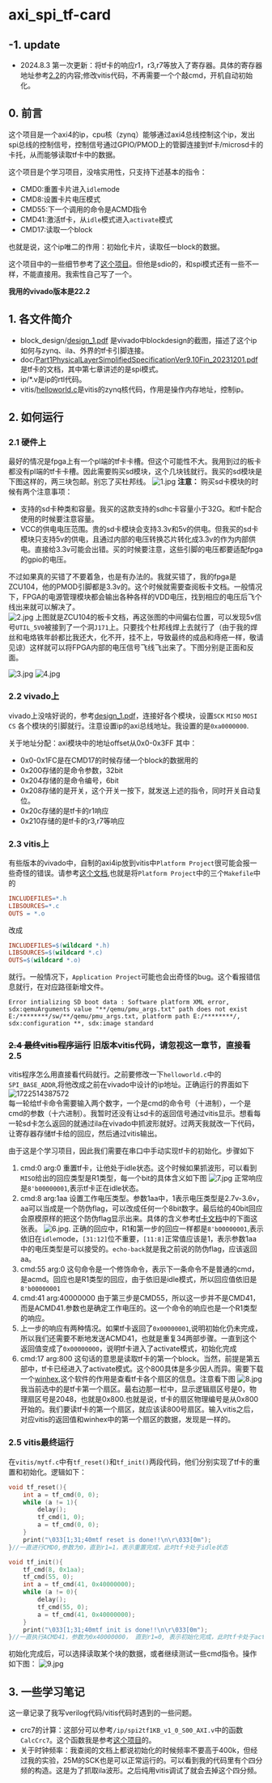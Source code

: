 # axi_spi_tf-card
## -1. update
- 2024.8.3 第一次更新：将tf卡的响应r1，r3,r7等放入了寄存器。具体的寄存器地址参考[2.2](#22-vivado上)的内容;修改vitis代码，不再需要一个个敲cmd，开机自动初始化。
## 0. 前言
这个项目是一个axi4的ip，cpu核（zynq）能够通过axi4总线控制这个ip，发出spi总线的控制信号，控制信号通过GPIO/PMOD上的管脚连接到tf卡/microsd卡的卡托，从而能够读取tf卡中的数据。

这个项目是个学习项目，没啥实用性，只支持下述基本的指令：
- CMD0:重置卡片进入`idle`mode
- CMD8:设置卡片电压模式
- CMD55:下一个调用的命令是ACMD指令
- CMD41:激活tf卡，从`idle`模式进入`activate`模式
- CMD17:读取一个block

也就是说，这个ip唯二的作用：初始化卡片，读取任一block的数据。

这个项目中的一些细节参考了[这个项目](https://github.com/WangXuan95/FPGA-SDcard-Reader)。但他是sdio的，和spi模式还有一些不一样，不能直接用。我索性自己写了一个。

**我用的vivado版本是22.2**

## 1. 各文件简介
- block_design/[design_1.pdf](/block_design/design_1.pdf) 是vivado中blockdesign的截图，描述了这个ip如何与zynq、ila、外界的tf卡引脚连接。
- doc/[Part1PhysicalLayerSimplifiedSpecificationVer9.10Fin_20231201.pdf](doc/Part1PhysicalLayerSimplifiedSpecificationVer9.10Fin_20231201.pdf)是tf卡的文档，其中第七章讲述的是spi模式。
- ip/*.v是ip的rtl代码。
- vitis/[helloworld.c](/vitis/helloworld.c)是vitis的zynq核代码，作用是操作内存地址，控制ip。

## 2. 如何运行
### 2.1 硬件上
最好的情况是fpga上有一个pl端的tf卡卡槽。但这个可能性不大。我用到过的板卡都没有pl端的tf卡卡槽。因此需要购买sd模块，这个几块钱就行。我买的sd模块是下图这样的，两三块包邮。别忘了买杜邦线。
![1.jpg](/mdpic/1.jpg)
**注意：** 购买sd卡模块的时候有两个注意事项：
- 支持的sd卡种类和容量。我买的这款支持的sdhc卡容量小于32G。和tf卡配合使用的时候要注意容量。
- VCC的供电电压范围。贵的sd卡模块会支持3.3v和5v的供电。但我买的sd卡模块只支持5v的供电，且通过内部的电压转换芯片转化成3.3v的作为内部供电。直接给3.3v可能会出错。买的时候要注意，这些引脚的电压都要适配fpga的gpio的电压。

不过如果真的买错了不要着急，也是有办法的。我就买错了，我的fpga是ZCU104，他的PMOD引脚都是3.3v的。这个时候就需要查阅板卡文档。一般情况下，FPGA的电源管理模块都会输出各种各样的VDD电压，找到相应的电压后飞个线出来就可以解决了。  
![2.jpg](/mdpic/2.jpg)
上图就是ZCU104的板卡文档，再这张图的中间偏右位置，可以发现5v信号`UTIL_5V0`被接到了一个洞`J171`上。只要找个杜邦线焊上去就行了（由于我的焊丝和电烙铁年龄都比我还大，化不开，挂不上，导致最终的成品和痔疮一样，敬请见谅）这样就可以将FPGA内部的电压信号飞线飞出来了。下图分别是正面和反面。

![3.jpg](/mdpic/3.jpg)
![4.jpg](/mdpic/4.jpg)

### 2.2 vivado上
vivado上没啥好说的，参考[design_1.pdf](/block_design/design_1.pdf)，连接好各个模块，设置`SCK` `MISO` `MOSI` `CS` 各个模块的引脚就行。注意设置ip的axi总线地址。我设置的是`0xa0000000`.

关于地址分配：axi模块中的地址offset从0x0-0x3FF
其中：
- 0x0-0x1FC是在CMD17的时候存储一个block的数据用的
- 0x200存储的是命令参数，32bit
- 0x204存储的是命令编号，6bit
- 0x208存储的是开关，这个开关一按下，就发送上述的指令，同时开关自动复位。
- 0x20c存储的是tf卡的r1响应
- 0x210存储的是tf卡的r3,r7等响应



### 2.3 vitis上
有些版本的vivado中，自制的axi4ip放到vitis中`Platform Project`很可能会报一些奇怪的错误。请参考[这个文档](https://support.xilinx.com/s/question/0D52E00006hpOx5SAE/drivers-and-makefiles-problems-in-vitis-20202?language=en_US),也就是将`Platform Project`中的三个`Makefile`中的
```makefile
INCLUDEFILES=*.h
LIBSOURCES=*.c
OUTS = *.o
```
改成
```makefile
INCLUDEFILES=$(wildcard *.h)
LIBSOURCES=$(wildcard *.c)
OUTS=$(wildcard *.o)
```
就行。一般情况下，`Application Project`可能也会出奇怪的bug。这个看报错信息就行，在对应路径新增文件。
```
Error intializing SD boot data : Software platform XML error, sdx:qemuArguments value "**/qemu/pmu_args.txt" path does not exist E:/********/sw/**/qemu/pmu_args.txt, platform path E:/********/, sdx:configuration **, sdx:image standard
```

### ~~2.4 最终vitis程序运行~~ 旧版本vitis代码，请忽视这一章节，直接看2.5
vitis程序怎么用直接看代码就行。之前要修改一下`helloworld.c`中的`SPI_BASE_ADDR`,将他改成之前在vivado中设计的ip地址。正确运行的界面如下
![1722514387572](/mdpic/5.jpg)  
每一轮给tf卡命令需要输入两个数字，一个是cmd的命令号（十进制），一个是cmd的参数（十六进制）。我暂时还没有让sd卡的返回信号通过vitis显示。想看每一轮sd卡怎么返回的就通过ila在vivado中抓波形就好。过两天我就改一下代码，让寄存器存储tf卡给的回应，然后通过vitis输出。

由于这是个学习项目，因此我们需要在串口中手动实现tf卡的初始化。步骤如下
1. cmd:0 arg:0   重置tf卡，让他处于idle状态。这个时候如果抓波形，可以看到`MISO`给出的回应类型是R1类型，每一个bit的具体含义如下图
![7.jpg](/mdpic/7.jpg)
正常响应是`8'b00000001`,表示tf卡正在idle状态。
2. cmd:8 arg:1aa  设置工作电压类型。参数1aa中，1表示电压类型是2.7v-3.6v，aa可以当成是一个防伪flag，可以改成任何一个8bit数字。最后给的40bit回应会原模原样的把这个防伪flag显示出来。具体的含义参考[tf卡文档](/doc/Part1PhysicalLayerSimplifiedSpecificationVer9.10Fin_20231201.pdf)中的下面这张表。
![6.jpg](/mdpic/6.jpg).
正确的回应中，R1和第一步的回应一样都是`8'b00000001`,表示依旧在`idle`mode，`[31:12]`位不重要，`[11:8]`正常值应该是1，表示参数1aa中的电压类型是可以接受的。`echo-back`就是我之前说的防伪flag，应该返回aa。
3. cmd:55 arg:0 这句命令是一个修饰命令，表示下一条命令不是普通的cmd，是acmd。回应也是R1类型的回应，由于依旧是idle模式，所以回应值依旧是`8'b00000001`
4. cmd:41 arg:40000000 由于第三步是CMD55，所以这一步并不是CMD41，而是ACMD41.参数也是确定工作电压的。这一个命令的响应也是一个R1类型的响应。
5. 上一步的响应有两种情况。如果tf卡返回了`0x00000001`,说明初始化仍未完成，所以我们还需要不断地发送ACMD41，也就是重复34两部步骤。一直到这个返回值变成了`0x00000000`，说明tf卡进入了activate模式，初始化完成
6. cmd:17 arg:800 这句话的意思是读取tf卡的第一个block。当然，前提是第五部中，tf卡已经进入了activate模式。这个800具体是多少因人而异。需要下载一个[winhex](http://www.winhex.com/winhex/),这个软件的作用是查看tf卡各个扇区的信息。注意看下图
![8.jpg](/mdpic/8.jpg)
我当前选中的是tf卡第一个扇区。最右边那一栏中，显示逻辑扇区号是0，物理扇区号是2048，也就是0x800.也就是说，tf卡的扇区物理编号是从0x800开始的。我们要读tf卡的第一个扇区，就应该读800号扇区。输入vitis之后，对应vitis的返回值和winhex中的第一个扇区的数据，发现是一样的。
### 2.5 vitis最终运行
在`vitis/mytf.c`中有`tf_reset()`和`tf_init()`两段代码，他们分别实现了tf卡的重置和初始化。逻辑如下：
```c
void tf_reset(){
	int a = tf_cmd(0, 0);
	while (a != 1){
		delay();
		tf_cmd(1, 0);
		a = tf_cmd(0, 0);
	}
	print("\033[1;31;40mtf reset is done!!\n\r\033[0m");
}//一直进行CMD0,参数为0，直到r1=1，表示重置完成，此时tf卡处于idle状态

void tf_init(){
	tf_cmd(8, 0x1aa);
	tf_cmd(55, 0);
	int a = tf_cmd(41, 0x40000000);
	while (a != 0){
		delay();
		tf_cmd(55, 0);
		a = tf_cmd(41, 0x40000000);
	}
	print("\033[1;31;40mtf init is done!!\n\r\033[0m");
}//一直执行ACMD41，参数为0x40000000， 直到r1=0, 表示初始化完成，此时tf卡处于activate状态。
```
初始化完成后，可以选择读取某个块的数据，或者继续测试一些cmd指令。操作如下图：
![9.jpg](/mdpic/9.jpg)



## 3. 一些学习笔记
这一章记录了我写verilog代码/vitis代码时遇到的一些问题。
- crc7的计算：这部分可以参考`/ip/spi2tf1KB_v1_0_S00_AXI.v`中的函数`CalcCrc7`。这个函数我是参考[这个项目](https://github.com/WangXuan95/FPGA-SDcard-Reader)的。
- 关于时钟频率：我查阅的文档上都说初始化的时候频率不要高于400k，但经过我的实验，25M的SCK也是可以正常运行的。可以看到我的代码里有个四分频的构造。这是为了抓取ila波形。之后纯用vitis调试了就会去掉这个四分频。


